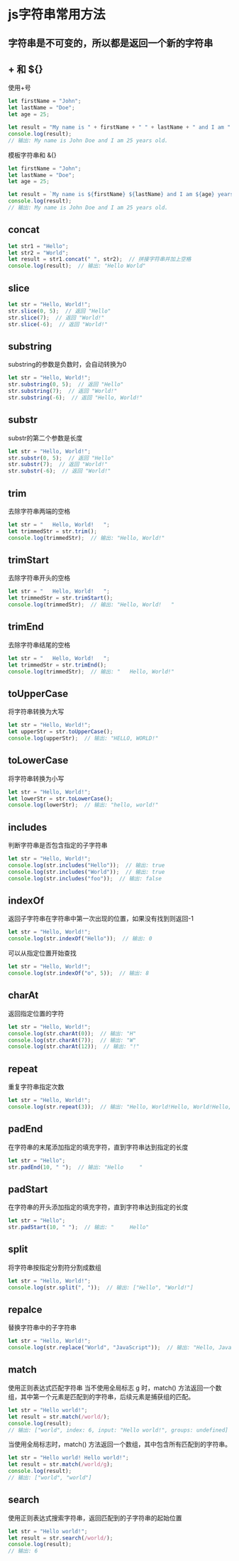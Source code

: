 # js字符串常用方法
## 字符串是不可变的，所以都是返回一个新的字符串

## + 和 ${}
使用+号
```javascript
let firstName = "John";
let lastName = "Doe";
let age = 25;

let result = "My name is " + firstName + " " + lastName + " and I am " + age + " years old.";
console.log(result);
// 输出: My name is John Doe and I am 25 years old.
```

模板字符串和 &{}
```javascript
let firstName = "John";
let lastName = "Doe";
let age = 25;

let result = `My name is ${firstName} ${lastName} and I am ${age} years old.`;
console.log(result);
// 输出: My name is John Doe and I am 25 years old.

```

## concat
```javascript
let str1 = "Hello";
let str2 = "World";
let result = str1.concat(" ", str2);  // 拼接字符串并加上空格
console.log(result);  // 输出: "Hello World"
```

## slice
```javascript
let str = "Hello, World!";
str.slice(0, 5);  // 返回 "Hello"
str.slice(7);  // 返回 "World!"
str.slice(-6);  // 返回 "World!"
```

## substring
substring的参数是负数时，会自动转换为0
```javascript
let str = "Hello, World!";
str.substring(0, 5);  // 返回 "Hello"
str.substring(7);  // 返回 "World!"
str.substring(-6);  // 返回 "Hello, World!"
```

## substr
substr的第二个参数是长度
```javascript
let str = "Hello, World!";
str.substr(0, 5);  // 返回 "Hello"
str.substr(7);  // 返回 "World!"
str.substr(-6);  // 返回 "World!"
```
## trim
去除字符串两端的空格
```javascript
let str = "   Hello, World!   ";
let trimmedStr = str.trim();
console.log(trimmedStr);  // 输出: "Hello, World!"
```

## trimStart
去除字符串开头的空格
```javascript
let str = "   Hello, World!   ";
let trimmedStr = str.trimStart();
console.log(trimmedStr);  // 输出: "Hello, World!   "
```

## trimEnd
去除字符串结尾的空格
```javascript
let str = "   Hello, World!   ";
let trimmedStr = str.trimEnd();
console.log(trimmedStr);  // 输出: "   Hello, World!"
```

## toUpperCase
将字符串转换为大写
```javascript
let str = "Hello, World!";
let upperStr = str.toUpperCase();
console.log(upperStr);  // 输出: "HELLO, WORLD!"
```

## toLowerCase
将字符串转换为小写
```javascript
let str = "Hello, World!";
let lowerStr = str.toLowerCase();
console.log(lowerStr);  // 输出: "hello, world!"
```

## includes
判断字符串是否包含指定的子字符串
```javascript
let str = "Hello, World!";
console.log(str.includes("Hello"));  // 输出: true
console.log(str.includes("World"));  // 输出: true
console.log(str.includes("foo"));  // 输出: false
```

## indexOf
返回子字符串在字符串中第一次出现的位置，如果没有找到则返回-1
```javascript
let str = "Hello, World!";
console.log(str.indexOf("Hello"));  // 输出: 0
```
可以从指定位置开始查找
```javascript
let str = "Hello, World!";
console.log(str.indexOf("o", 5));  // 输出: 8
```

## charAt
返回指定位置的字符
```javascript
let str = "Hello, World!";
console.log(str.charAt(0));  // 输出: "H"
console.log(str.charAt(7));  // 输出: "W"
console.log(str.charAt(12));  // 输出: "!"
```

## repeat
重复字符串指定次数
```javascript
let str = "Hello, World!";
console.log(str.repeat(3));  // 输出: "Hello, World!Hello, World!Hello, World!"
```
## padEnd
在字符串的末尾添加指定的填充字符，直到字符串达到指定的长度
```javascript
let str = "Hello";
str.padEnd(10, " ");  // 输出: "Hello     "
```

## padStart
在字符串的开头添加指定的填充字符，直到字符串达到指定的长度
```javascript
let str = "Hello";
str.padStart(10, " ");  // 输出: "     Hello"
```

## split
将字符串按指定分割符分割成数组
```javascript
let str = "Hello, World!";
console.log(str.split(", "));  // 输出: ["Hello", "World!"]
```

## repalce
替换字符串中的子字符串
```javascript
let str = "Hello, World!";
console.log(str.replace("World", "JavaScript"));  // 输出: "Hello, JavaScript!"
```

## match 
使用正则表达式匹配字符串
当不使用全局标志 g 时，match() 方法返回一个数组，其中第一个元素是匹配到的字符串，后续元素是捕获组的匹配。
```javascript
let str = "Hello world!";
let result = str.match(/world/);
console.log(result);
// 输出: ["world", index: 6, input: "Hello world!", groups: undefined]
```
当使用全局标志时，match() 方法返回一个数组，其中包含所有匹配到的字符串。
```javascript
let str = "Hello world! Hello world!";
let result = str.match(/world/g);
console.log(result);
// 输出: ["world", "world"]
```

## search
使用正则表达式搜索字符串，返回匹配到的子字符串的起始位置
```javascript
let str = "Hello world!";
let result = str.search(/world/);
console.log(result);
// 输出: 6
```









